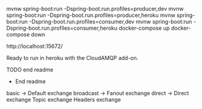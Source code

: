 mvnw spring-boot:run -Dspring-boot.run.profiles=producer,dev
mvnw spring-boot:run -Dspring-boot.run.profiles=producer,heroku
mvnw spring-boot:run -Dspring-boot.run.profiles=consumer,dev
mvnw spring-boot:run -Dspring-boot.run.profiles=consumer,heroku
docker-compose up
docker-compose down

http://localhost:15672/


Ready to run in heroku with the CloudAMQP add-on.

TODO end readme

- End readme

basic -> Default exchange
broadcast -> Fanout exchange
direct -> Direct exchange
Topic exchange
Headers exchange